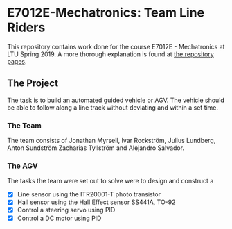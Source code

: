 # E7012E-Mechatronics: Team Line Riders
This repository contains work done for the course E7012E - Mechatronics at LTU Spring 2019. A more thorough explanation is found at [the repository pages](https://zachtyll.github.io/E7012E-Mechatronics/).

## The Project
The task is to build an automated guided vehicle or AGV. The vehicle should be able to follow along a line track without deviating and within a set time.

### The Team
The team consists of Jonathan Myrsell, Ivar Rockström, Julius Lundberg, Anton Sundström Zacharias Tyllström and Alejandro Salvador. 

### The AGV
The tasks the team were set out to solve were to design and construct a
- [x] Line sensor using the ITR20001-T photo transistor
- [x] Hall sensor using the Hall Effect sensor SS441A, TO-92
- [x] Control a steering servo using PID
- [x] Control a DC motor using PID
